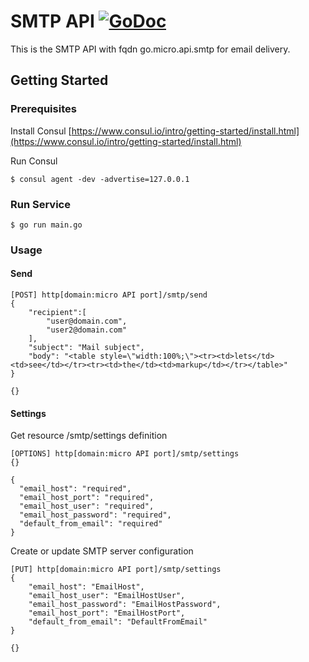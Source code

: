 # SMTP API [![GoDoc](https://godoc.org/github.com/Rakanixu/smtp/api?status.svg)](https://godoc.org/github.com/Rakanixu/smtp/api)

This is the SMTP API with fqdn go.micro.api.smtp for email delivery.

## Getting Started

### Prerequisites

Install Consul
[https://www.consul.io/intro/getting-started/install.html](https://www.consul.io/intro/getting-started/install.html)

Run Consul
```
$ consul agent -dev -advertise=127.0.0.1
```

### Run Service

```
$ go run main.go
```

### Usage

#### Send
```
[POST] http[domain:micro API port]/smtp/send
{
    "recipient":[
        "user@domain.com", 
        "user2@domain.com"
    ], 
    "subject": "Mail subject", 
    "body": "<table style=\"width:100%;\"><tr><td>lets</td><td>see</td></tr><tr><td>the</td><td>markup</td></tr></table>"
}

{}
```

#### Settings
Get resource /smtp/settings definition
```
[OPTIONS] http[domain:micro API port]/smtp/settings
{}

{
  "email_host": "required",
  "email_host_port": "required",
  "email_host_user": "required",
  "email_host_password": "required",
  "default_from_email": "required"
}
```

Create or update SMTP server configuration
```
[PUT] http[domain:micro API port]/smtp/settings
{
    "email_host": "EmailHost",
    "email_host_user": "EmailHostUser",
    "email_host_password": "EmailHostPassword",
    "email_host_port": "EmailHostPort",
    "default_from_email": "DefaultFromEmail"
}

{}
```
